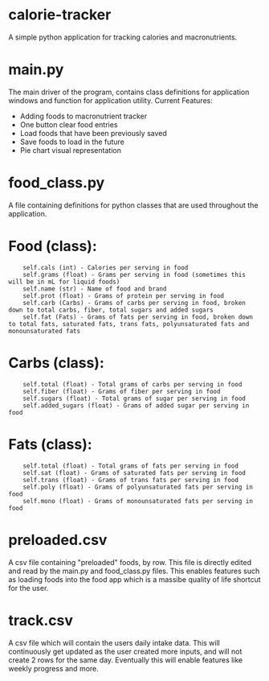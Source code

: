 # calorie-tracker
A simple python application for tracking calories and macronutrients.

# main.py
The main driver of the program, contains class definitions for application windows and function for application utility.
Current Features:
- Adding foods to macronutrient tracker
- One button clear food entries
- Load foods that have been previously saved
- Save foods to load in the future
- Pie chart visual representation

# food_class.py
A file containing definitions for python classes that are used throughout the application.

# Food (class):
        self.cals (int) - Calories per serving in food
        self.grams (float) - Grams per serving in food (sometimes this will be in mL for liquid foods)
        self.name (str) - Name of food and brand
        self.prot (float) - Grams of protein per serving in food
        self.carb (Carbs) - Grams of carbs per serving in food, broken down to total carbs, fiber, total sugars and added sugars
        self.fat (Fats) - Grams of fats per serving in food, broken down to total fats, saturated fats, trans fats, polyunsaturated fats and monounsaturated fats

# Carbs (class):
        self.total (float) - Total grams of carbs per serving in food
        self.fiber (float) - Grams of fiber per serving in food
        self.sugars (float) - Total grams of sugar per serving in food
        self.added_sugars (float) - Grams of added sugar per serving in food

# Fats (class):
        self.total (float) - Total grams of fats per serving in food
        self.sat (float) - Grams of saturated fats per serving in food
        self.trans (float) - Grams of trans fats per serving in food
        self.poly (float) - Grams of polyunsaturated fats per serving in food
        self.mono (float) - Grams of monounsaturated fats per serving in food

# preloaded.csv
A csv file containing "preloaded" foods, by row. This file is directly edited and read by the main.py and food_class.py files. This enables features such as loading foods into the food app which is a massibe quality of life shortcut for the user.

# track.csv
A csv file which will contain the users daily intake data. This will continuously get updated as the user created more inputs, and will not create 2 rows for the same day. Eventually this will enable features like weekly progress and more.
